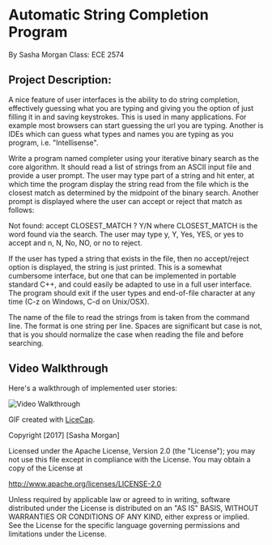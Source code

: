 # Automatic String Completion Program

By Sasha Morgan
Class: ECE 2574

## Project Description:

A nice feature of user interfaces is the ability to do string completion, effectively guessing what you are typing and giving you the option of just filling it in and saving keystrokes. This is used in many applications. For example most browsers can start guessing the url you are typing. Another is IDEs which can guess what types and names you are typing as you program, i.e. "Intellisense".

Write a program named completer using your iterative binary search as the core algorithm. It should read a list of strings from an ASCII input file and provide a user prompt. The user may type part of a string and hit enter, at which time the program display the string read from the file which is the closest match as determined by the midpoint of the binary search. Another prompt is displayed where the user can accept or reject that match as follows:

Not found: accept CLOSEST_MATCH ? Y/N
where CLOSEST_MATCH is the word found via the search. The user may type y, Y, Yes, YES, or yes to accept and n, N, No, NO, or no to reject.

If the user has typed a string that exists in the file, then no accept/reject option is displayed, the string is just printed. This is a somewhat cumbersome interface, but one that can be implemented in portable standard C++, and could easily be adapted to use in a full user interface. The program should exit if the user types and end-of-file character at any time (C-z on Windows, C-d on Unix/OSX).

The name of the file to read the strings from is taken from the command line. The format is one string per line. Spaces are significant but case is not, that is you should normalize the case when reading the file and before searching.

## Video Walkthrough

Here's a walkthrough of implemented user stories:

<img src='http://i.imgur.com/ePwbWc3.gif' title='Video Walkthrough' width='' alt='Video Walkthrough' />

GIF created with [LiceCap](http://www.cockos.com/licecap/).


Copyright [2017] [Sasha Morgan]

Licensed under the Apache License, Version 2.0 (the "License");
you may not use this file except in compliance with the License.
You may obtain a copy of the License at

http://www.apache.org/licenses/LICENSE-2.0

Unless required by applicable law or agreed to in writing, software
distributed under the License is distributed on an "AS IS" BASIS,
WITHOUT WARRANTIES OR CONDITIONS OF ANY KIND, either express or implied.
See the License for the specific language governing permissions and
limitations under the License.





